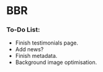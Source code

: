 # BBR

### To-Do List:
* Finish testimonials page.
* Add news?
* Finish metadata.
* Background image optimisation.